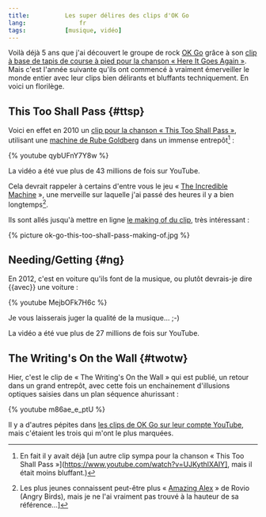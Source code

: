 ```yaml
---
title:  		Les super délires des clips d'OK Go
lang:				fr
tags: 			[musique, vidéo]
---
```


Voilà déjà 5 ans que j'ai découvert le groupe de rock [OK Go](http://fr.wikipedia.org/wiki/OK_Go) grâce à son [clip à base de tapis de course à pied pour la chanson « Here It Goes Again »](https://www.youtube.com/watch?v=dTAAsCNK7RA). Mais c'est l'année suivante qu'ils ont commencé à vraiment émerveiller le monde entier avec leur clips bien délirants et bluffants techniquement. En voici un florilège.

## This Too Shall Pass {#ttsp}

Voici en effet en 2010 un [clip pour la chanson « This Too Shall Pass »](https://www.youtube.com/watch?v=qybUFnY7Y8w), utilisant une [machine de Rube Goldberg](http://fr.wikipedia.org/wiki/Machine_de_Rube_Goldberg) dans un immense entrepôt[^1] :

[^1]: En fait il y avait déjà [un autre clip sympa pour la chanson « This Too Shall Pass »](https://www.youtube.com/watch?v=UJKythlXAIY], mais il était moins bluffant.)

{% youtube qybUFnY7Y8w %}

La vidéo a été vue plus de 43 millions de fois sur YouTube.

Cela devrait rappeler à certains d'entre vous le jeu « [The Incredible Machine](http://fr.wikipedia.org/wiki/The_Incredible_Machine) », une merveille sur laquelle j'ai passé des heures il y a bien longtemps[^2].

[^2]: Les plus jeunes connaissent peut-être plus « [Amazing Alex](http://www.amazingalex.com/) » de Rovio (Angry Birds), mais je ne l'ai vraiment pas trouvé à la hauteur de sa référence…]

Ils sont allés jusqu'à mettre en ligne [le making of du clip](http://media.okgo.net/ttsp/FloorPlan_TV.html), très intéressant :

{% picture ok-go-this-too-shall-pass-making-of.jpg %}

## Needing/Getting {#ng}

En 2012, c'est en voiture qu'ils font de la musique, ou plutôt devrais-je dire {{avec}} une voiture :

{% youtube MejbOFk7H6c %}

Je vous laisserais juger la qualité de la musique… ;-)

La vidéo a été vue plus de 27 millions de fois sur YouTube.

## The Writing's On the Wall {#twotw}

Hier, c'est le clip de « The Writing's On the Wall » qui est publié, un retour dans un grand entrepôt, avec cette fois un enchainement d'illusions optiques saisies dans un plan séquence ahurissant :

{% youtube m86ae_e_ptU %}

Il y a d'autres pépites dans [les clips de OK Go sur leur compte YouTube](https://www.youtube.com/user/OkGo/videos), mais c'étaient les trois qui m'ont le plus marquées.
